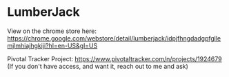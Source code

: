 # LumberJack

View on the chrome store here: https://chrome.google.com/webstore/detail/lumberjack/idpjfhngdadgpfgllemjlmhiajhgkiji?hl=en-US&gl=US

Pivotal Tracker Project: https://www.pivotaltracker.com/n/projects/1924679 (If you don't have access, and want it, reach out to me and ask)
